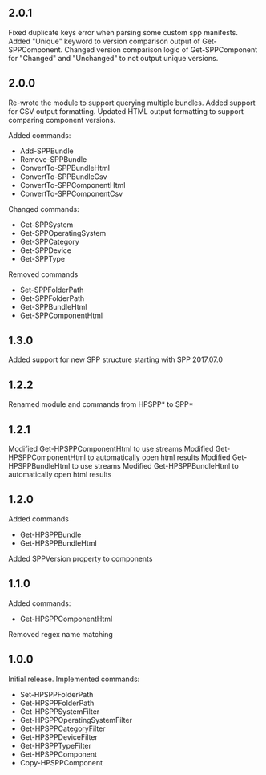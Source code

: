 ## 2.0.1
Fixed duplicate keys error when parsing some custom spp manifests.
Added "Unique" keyword to version comparison output of Get-SPPComponent.
Changed version comparison logic of Get-SPPComponent for "Changed" and "Unchanged" to not output unique versions.

## 2.0.0
Re-wrote the module to support querying multiple bundles.
Added support for CSV output formatting.
Updated HTML output formatting to support comparing component versions.

Added commands:
  - Add-SPPBundle
  - Remove-SPPBundle
  - ConvertTo-SPPBundleHtml
  - ConvertTo-SPPBundleCsv
  - ConvertTo-SPPComponentHtml
  - ConvertTo-SPPComponentCsv

Changed commands:
  - Get-SPPSystem
  - Get-SPPOperatingSystem
  - Get-SPPCategory
  - Get-SPPDevice
  - Get-SPPType

Removed commands
  - Set-SPPFolderPath
  - Get-SPPFolderPath
  - Get-SPPBundleHtml
  - Get-SPPComponentHtml

## 1.3.0
Added support for new SPP structure starting with SPP 2017.07.0

## 1.2.2
Renamed module and commands from HPSPP* to SPP*

## 1.2.1
Modified Get-HPSPPComponentHtml to use streams
Modified Get-HPSPPComponentHtml to automatically open html results
Modified Get-HPSPPBundleHtml to use streams
Modified Get-HPSPPBundleHtml to automatically open html results

## 1.2.0
Added commands
  - Get-HPSPPBundle
  - Get-HPSPPBundleHtml

Added SPPVersion property to components

## 1.1.0
Added commands:
  - Get-HPSPPComponentHtml

Removed regex name matching

## 1.0.0
Initial release. Implemented commands:
  - Set-HPSPPFolderPath
  - Get-HPSPPFolderPath
  - Get-HPSPPSystemFilter
  - Get-HPSPPOperatingSystemFilter
  - Get-HPSPPCategoryFilter
  - Get-HPSPPDeviceFilter
  - Get-HPSPPTypeFilter
  - Get-HPSPPComponent
  - Copy-HPSPPComponent
